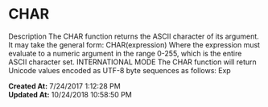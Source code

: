 # CHAR

Description The CHAR function returns the ASCII character of its argument. It may take the general form: CHAR(expression) Where the expression must evaluate to a numeric argument in the range 0-255, which is the entire ASCII character set. INTERNATIONAL MODE The CHAR function will return Unicode values encoded as UTF-8 byte sequences as follows: Exp  

**Created At:** 7/24/2017 1:12:28 PM  
**Updated At:** 10/24/2018 10:58:50 PM  

